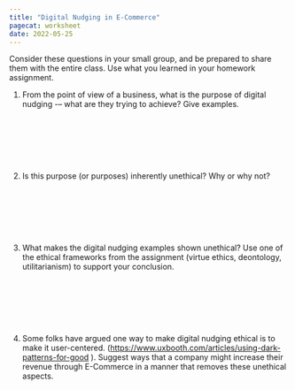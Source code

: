 ```yaml
---
title: "Digital Nudging in E-Commerce"
pagecat: worksheet
date: 2022-05-25
---
```


Consider these questions in your small group, and be prepared to share them with the entire class. Use what you learned in your homework assignment.


1. From the point of view of a business, what is the purpose of digital nudging
-– what are they trying to achieve? Give examples.

<br> <br> <br> <br> <br>

2. Is this purpose (or purposes) inherently unethical? Why or why not?

<br> <br> <br> <br> <br>


3. What makes the digital nudging examples shown unethical? Use one of the ethical frameworks from the assignment (virtue ethics, deontology, utilitarianism) to support your conclusion.  


<br> <br> <br> <br> <br>

4. Some folks have argued one way to make digital nudging ethical is to make it user-centered. (https://www.uxbooth.com/articles/using-dark-patterns-for-good ). Suggest ways that a company might increase their revenue through E-Commerce in a manner that removes these unethical aspects.

<br> <br> <br> <br> <br>
